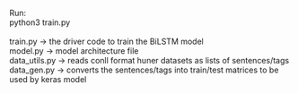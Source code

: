 Run:
<br>
python3 train.py
<br>
<br>
train.py -> the driver code to train the BiLSTM model
<br>
model.py -> model architecture file
<br>
data_utils.py -> reads conll format huner datasets as lists of sentences/tags
<br>
data_gen.py -> converts the sentences/tags into train/test matrices
			to be used by keras model